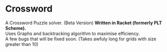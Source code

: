 # Crossword

A Crossword Puzzle solver.
(Beta Version)
**Written in Racket (formerly PLT Scheme).**  
Uses Graphs and backtracking algorithm to maximise efficiency.  
A few bugs that will be fixed soon. (Takes awfuly long for grids with size greater than 10)
